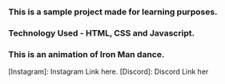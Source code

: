 ### This is a sample project made for learning purposes.
### Technology Used - HTML, CSS and Javascript.

### This is an animation of Iron Man dance.

[Instagram]: Instagram Link here.
[Discord]: Discord Link her